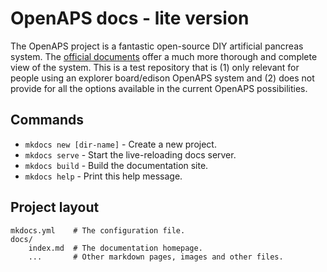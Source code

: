 # OpenAPS docs - lite version

The OpenAPS project is a fantastic open-source DIY artificial pancreas system.  The [official documents](http://openaps.readthedocs.io/en/latest/) offer a much more thorough and complete view of the system.  This is a test repository that is (1) only relevant for people using an explorer board/edison OpenAPS system and (2) does not provide for all the options available in the current OpenAPS possibilities.

## Commands

* `mkdocs new [dir-name]` - Create a new project.
* `mkdocs serve` - Start the live-reloading docs server.
* `mkdocs build` - Build the documentation site.
* `mkdocs help` - Print this help message.

## Project layout

    mkdocs.yml    # The configuration file.
    docs/
        index.md  # The documentation homepage.
        ...       # Other markdown pages, images and other files.
